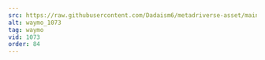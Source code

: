 ```yaml
---
src: https://raw.githubusercontent.com/Dadaism6/metadriverse-asset/main/script-waymo-output-newcompressed/waymo_1073.mp4
alt: waymo_1073
tag: waymo
vid: 1073
order: 84
---
```

